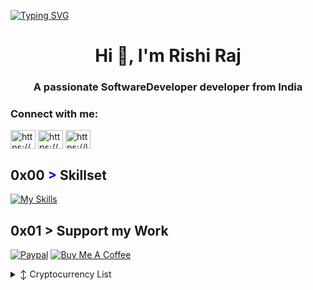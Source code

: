 <!-- 
Welcome to My GitHub Profile!

Hey there! 👋 Welcome to my GitHub profile. I'm Rishi, a passionate indie developer, infosec enthusiast, and technology explorer. This is where I share my projects, code snippets, and occasionally some insights into my tech journey. Feel free to explore, collaborate, and connect with me on various social media platforms.

### About Me
I am a tech enthusiast with a strong passion for coding, cybersecurity, and everything tech-related. My journey in the world of technology has been quite exciting, and I love to challenge myself with new projects and learning experiences.

### Social Media
Let's connect on social media! Feel free to follow me on Instagram and Twitter to stay updated with my latest projects, thoughts, and insights.

- **Instagram**: [@rishiraj_0fficial](https://instagram.com/rishiraj_0fficial)
- **Twitter**: [@Infosec_Guy01](https://twitter.com/Infosec_Guy01)

_"Stay curious, keep learning, and never stop exploring."_
-->


[![Typing SVG](https://readme-typing-svg.demolab.com?font=Fira+Code&weight=500&size=22&pause=1000&vCenter=true&width=435&lines=%24+Developer+focused+on+innovation)](https://git.io/typing-svg)

<h1 align="center">Hi 👋, I'm Rishi Raj</h1>
<h3 align="center">A passionate SoftwareDeveloper developer from India</h3>

<h3 align="left">Connect with me:</h3>
<p align="left">
<a href="https://linkedin.com/in/https://www.linkedin.com/in/rishi-raj-366739233/" target="blank"><img align="center" src="https://raw.githubusercontent.com/rahuldkjain/github-profile-readme-generator/master/src/images/icons/Social/linked-in-alt.svg" alt="https://www.linkedin.com/in/rishi-raj-366739233/" height="30" width="40" /></a>
<a href="https://kaggle.com/https://www.kaggle.com/maghackgaming" target="blank"><img align="center" src="https://raw.githubusercontent.com/rahuldkjain/github-profile-readme-generator/master/src/images/icons/Social/kaggle.svg" alt="https://www.kaggle.com/maghackgaming" height="30" width="40" /></a>
<a href="https://www.leetcode.com/https://leetcode.com/sikorsky3301/" target="blank"><img align="center" src="https://raw.githubusercontent.com/rahuldkjain/github-profile-readme-generator/master/src/images/icons/Social/leet-code.svg" alt="https://leetcode.com/sikorsky3301/" height="30" width="40" /></a>
</p>

## 0x00 <span style="color: blue !important;">&gt;</span> Skillset
[![My Skills](https://skillicons.dev/icons?i=aws,gcp,postman,docker,kubernetes,python,git,react,flutter,androidstudio,c,cpp,javascript,typescript,nodejs,go,rust,java,bash,cs,git,kali,mongodb,mysql&perline=12)](https://skillicons.dev)

## 0x01 > Support my Work
[![Paypal](https://img.shields.io/badge/PayPal-00457C?style=for-the-badge&logo=paypal&logoColor=white)](https://www.paypal.com/paypalme/MAGhackx)
 [![Buy Me A Coffee](https://img.shields.io/badge/BuyMeACoffee-FFDD00?style=for-the-badge)](https://buymeacoffee.com/rishiraj_)
<details>

  <summary>↕️ <bold>Cryptocurrency List</bold></summary>
 
 <br />

| Currency          | Wallet Address                                                                                               |
|-------------------|--------------------------------------------------------------------------------------------------------------|
| Bitcoin (BTC)     |             bc1q2e89m5e9rlsjppjlwq594eunl00krprjvrfa6l                                                  |
| Ethereum (ETH)    |           0x1c61AdDA483cE8441cdB1D6de87DD21bbf3f6e63                                                   |
| XRP Ledger (XRP)  |                                                                     |
| BNB               |                                                              |
| Monero (XMR)      |             |
| Solana (SOL)      |                                                                 |

</details>
